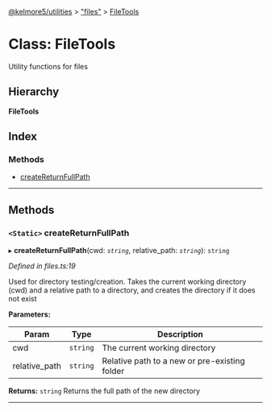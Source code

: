 [@kelmore5/utilities](../README.md) > ["files"](../modules/_files_.md) > [FileTools](../classes/_files_.filetools.md)

# Class: FileTools

Utility functions for files

## Hierarchy

**FileTools**

## Index

### Methods

* [createReturnFullPath](_files_.filetools.md#createreturnfullpath)

---

## Methods

<a id="createreturnfullpath"></a>

### `<Static>` createReturnFullPath

▸ **createReturnFullPath**(cwd: *`string`*, relative_path: *`string`*): `string`

*Defined in files.ts:19*

Used for directory testing/creation. Takes the current working directory (cwd) and a relative path to a directory, and creates the directory if it does not exist

**Parameters:**

| Param | Type | Description |
| ------ | ------ | ------ |
| cwd | `string` |  The current working directory |
| relative_path | `string` |  Relative path to a new or pre-existing folder |

**Returns:** `string`
Returns the full path of the new directory

___

